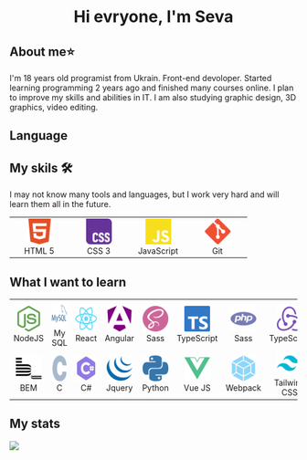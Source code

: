 <div id="header" align="center">
  <h1>Hi evryone, I'm Seva</h1>
</div>
<main>
  <div id="about-me">
    <h2>About me⭐</h2>
    <p>I'm 18 years old programist from Ukrain. Front-end devoloper. Started learning programming 2 years ago and finished many courses online. I plan to improve my skills and abilities in IT. I am also studying graphic design, 3D graphics, video editing.</p>
  </div>
  <div>
    <h2>Language</h2>
    
  </div>
  <div id="my-skils-box">
    <h2>My skils 🛠</h2>
    <p>I may not know many tools and languages, but I work very hard and will learn them all in the future.</p>
    <table align="center">
      <tr>
        <td align="center" width="90">
          <img src="./images/html5.svg"  width="45" height="45">
          <br>HTML 5
        </td>
        <td align="center" width="90">
          <img src="./images/css.svg" width="45" height="45">
          <br>CSS 3
        </td>
        <td align="center" width="90">
          <img src="./images/javascript.svg" width="45" height="45">
          <br>JavaScript
        </td>
        <td align="center" width="90">
          <img src="./images/git.svg" width="45" height="45">
          <br>Git
        </td>
      </tr>
    </table>
    <h2>What I want to learn</h2>
    <table align="center">
      <tr>
        <td align="center" width="90">
          <img src="./images/nodedotjs.svg" width="45" height="45">
          <br>NodeJS
        </td>
        <td align="center" width="90">
          <img src="./images/mysql.svg" width="45" height="45">
          <br>My SQL
        </td>
        <td align="center" width="90">
          <img src="./images/react.svg" width="45" height="45">
          <br>React
        </td>
        <td align="center" width="90">
          <img src="./images/angular.svg" width="45" height="45">
          <br>Angular
        </td>
        <td align="center" width="90">
          <img src="./images/sass.svg" width="45" height="45">
          <br>Sass
        </td>
        <td align="center" width="90">
          <img src="./images/typescript.svg" width="45" height="45">
          <br>TypeScript
        </td>
        <td align="center" width="90">
          <img src="./images/php.svg" width="45" height="45">
          <br>Sass
        </td>
        <td align="center" width="90">
          <img src="./images/redux.svg" width="45" height="45">
          <br>TypeScript
        </td>
      </tr>
      <tr>
        <td align="center" width="90">
          <img src="./images/bem.svg" width="45" height="45">
          <br>BEM
        </td>
        <td align="center" width="90">
          <img src="./images/c.svg" width="45" height="45">
          <br>C
        </td>
        <td align="center" width="90">
          <img src="./images/icons8-c-sharp-logo.svg" width="45" height="45">
          <br>C#
        </td>
        <td align="center" width="90">
          <img src="./images/jquery.svg" width="45" height="45">
          <br>Jquery
        </td>
        <td align="center" width="90">
          <img src="./images/python.svg" width="45" height="45">
          <br>Python
        </td>
        <td align="center" width="90">
          <img src="./images/vuedotjs.svg" width="45" height="45">
          <br>Vue JS
        </td>
        <td align="center" width="90">
          <img src="./images/webpack.svg" width="45" height="45">
          <br>Webpack
        </td>
        <td align="center" width="115">
          <img src="./images/tailwindcss.svg" width="45" height="45">
          <br>Tailwind CSS
        </td>
      </tr>
    </table>
  </div>
  <div id="stats">
    <h2>My stats</h2>
    <img src="https://github-readme-stats.vercel.app/api/top-langs/?username=akirivsev">
  </div>
</main>



